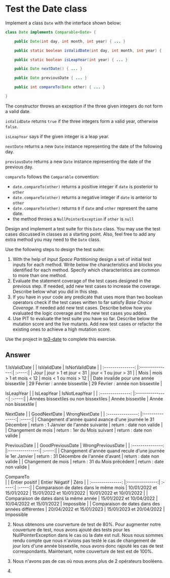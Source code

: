 # Test the Date class

Implement a class `Date` with the interface shown below:

```java
class Date implements Comparable<Date> {

    public Date(int day, int month, int year) { ... }

    public static boolean isValidDate(int day, int month, int year) { ... }

    public static boolean isLeapYear(int year) { ... }

    public Date nextDate() { ... }

    public Date previousDate { ... }

    public int compareTo(Date other) { ... }

}
```

The constructor throws an exception if the three given integers do not form a valid date.

`isValidDate` returns `true` if the three integers form a valid year, otherwise `false`.

`isLeapYear` says if the given integer is a leap year.

`nextDate` returns a new `Date` instance representing the date of the following day.

`previousDate` returns a new `Date` instance representing the date of the previous day.

`compareTo` follows the `Comparable` convention:

* `date.compareTo(other)` returns a positive integer if `date` is posterior to `other`
* `date.compareTo(other)` returns a negative integer if `date` is anterior to `other`
* `date.compareTo(other)` returns `0` if `date` and `other` represent the same date.
* the method throws a `NullPointerException` if `other` is `null` 

Design and implement a test suite for this `Date` class.
You may use the test cases discussed in classes as a starting point. 
Also, feel free to add any extra method you may need to the `Date` class.


Use the following steps to design the test suite:

1. With the help of *Input Space Partitioning* design a set of initial test inputs for each method. Write below the characteristics and blocks you identified for each method. Specify which characteristics are common to more than one method.
2. Evaluate the statement coverage of the test cases designed in the previous step. If needed, add new test cases to increase the coverage. Describe below what you did in this step.
3. If you have in your code any predicate that uses more than two boolean operators check if the test cases written to far satisfy *Base Choice Coverage*. If needed add new test cases. Describe below how you evaluated the logic coverage and the new test cases you added.
4. Use PIT to evaluate the test suite you have so far. Describe below the mutation score and the live mutants. Add new test cases or refactor the existing ones to achieve a high mutation score.

Use the project in [tp3-date](../code/tp3-date) to complete this exercise.

## Answer

1.IsValidDate
|   | IsValidDate          | IsNotValidDate |
| :---------------: |:---------------:| :-----:|
| Jour  |   jour > 1 et jour < 31       |  jour < 1 ou jour > 31 |
| Mois | mois > 1 et mois < 12              |   mois < 1 ou mois > 12  |
| Date invalide pour une année bissextile  | 29 Février : année bissextile         |    29 Février : année non bissextile |  
  
IsLeapYear
|   | IsLeapYear          | IsNotLeapYear |
| :---------------: |:---------------:| :-----:|
| Années bissextiles ou non bissextiles  |   Année bissextile       |  Année non bissextile |  
  
  NextDate
|   | GoodNextDate          | WrongNextDate |
| :---------------: |:---------------:| :-----:|
| Changement d'année quand avance d'une journée le 31 Décembre  |   return : 1 Janvier de l'année suivante       |  return : date non valide |
| Changement de mois  |   return : 1er du Mois suivant       |  return : date non valide |  
  
  PreviousDate
|   | GoodPreviousDate          | WrongPreviousDate |
| :---------------: |:---------------:| :-----:|
| Changement d'année quand recule d'une journée le 1er Janvier  |   return : 31 Décembre de l'année d'avant       |  return : date non valide |
| Changement de mois  |   return : 31 du Mois précédent       |  return : date non valide |  
  
  CompareTo  
|  | Entier positif | Entier Négatif | Zéro   |
| :---------------: |:---------------:| :-----:| :-----:|
| Comparaison de dates dans le même mois  |    10/01/2022 et 15/01/2022      | 15/01/2022 et 10/01/2022  | 10/01/2022 et 10/01/2022 |
| Comparaison de dates dans la même année  |    15/01/2022 et 10/04/2022      | 10/04/2022 et 15/01/2022  | Impossible |
| Comparaison de dates dans des années différentes  |   20/04/2022 et 15/01/2023       |  15/01/2023 et 20/04/2022 | Impossible
  
  
2. Nous obtenons une courverture de test de 80%. Pour augmenter notre couverture de test, nous avons ajouté des tests pour les NullPointerException dans le cas où la date est null. Nous nous sommes rendu compte que nous n'avions pas testé le cas de changement de jour lors d'une année bissextile, nous avons donc rajouté les cas de test correspondants. Maintenant, notre couverture de test est de 100%.

3. Nous n'avons pas de cas où nous avons plus de 2 opérateurs booléens.

4. 


